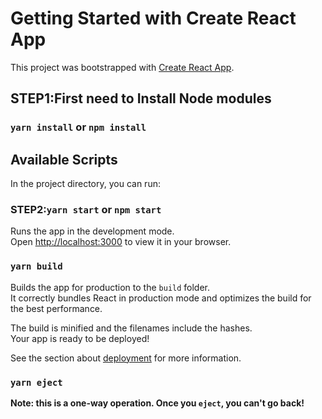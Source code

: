 # Getting Started with Create React App

This project was bootstrapped with [Create React App](https://github.com/facebook/create-react-app).
## STEP1:First need to Install Node modules

### `yarn install` or `npm install`
## Available Scripts

In the project directory, you can run:

### STEP2:`yarn start` or `npm start`

Runs the app in the development mode.\
Open [http://localhost:3000](http://localhost:3000) to view it in your browser.


### `yarn build`

Builds the app for production to the `build` folder.\
It correctly bundles React in production mode and optimizes the build for the best performance.

The build is minified and the filenames include the hashes.\
Your app is ready to be deployed!

See the section about [deployment](https://facebook.github.io/create-react-app/docs/deployment) for more information.

### `yarn eject`

**Note: this is a one-way operation. Once you `eject`, you can't go back!**



